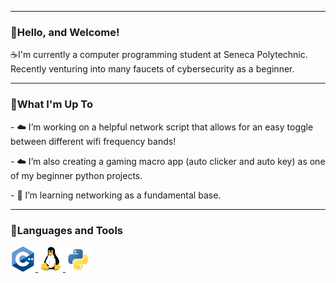 <hr>
<h3 align="left">🤍Hello, and Welcome!</h3>
☕I'm currently a computer programming student at Seneca Polytechnic. Recently venturing into many faucets of cybersecurity as a beginner.
<br>
<hr>
<h3 align="left">🤍What I'm Up To</h3>
- ☁️ I’m working on a helpful network script that allows for an easy toggle between different wifi frequency bands!
<p></p>
- ☁️ I’m also creating a gaming macro app (auto clicker and auto key) as one of my beginner python projects.
<p></p>
- 🌱 I’m learning networking as a fundamental base.
<br>
<hr>
<h3 align="left">🤍Languages and Tools</h3>
<p align="left"> <a href="https://www.w3schools.com/cpp/" target="_blank" rel="noreferrer"> <img src="https://raw.githubusercontent.com/devicons/devicon/master/icons/cplusplus/cplusplus-original.svg" alt="cplusplus" width="40" height="40"/> </a> <a href="https://www.linux.org/" target="_blank" rel="noreferrer"> <img src="https://raw.githubusercontent.com/devicons/devicon/master/icons/linux/linux-original.svg" alt="linux" width="40" height="40"/> </a> <a href="https://www.python.org" target="_blank" rel="noreferrer"> <img src="https://raw.githubusercontent.com/devicons/devicon/master/icons/python/python-original.svg" alt="python" width="40" height="40"/> </a> </p>
